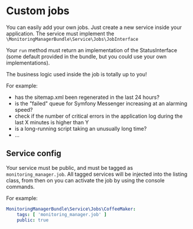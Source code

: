 # Custom jobs

You can easily add your own jobs. Just create a new service inside your application.
The service must implement the `\MonitoringManagerBundle\Service\Jobs\JobInterface`

Your `run` method must return an implementation of the StatusInterface 
(some default provided in the bundle, but you could use your own implementations). 

The business logic used inside the job is totally up to you!

For example:
- has the sitemap.xml been regenerated in the last 24 hours?
- is the "failed" queue for Symfony Messenger increasing at an alarming speed?
- check if the number of critical errors in the application log during the last X minutes is higher than Y
- is a long-running script taking an unusually long time?
- ...

## Service config

Your service must be public, and must be tagged as `monitoring_manager.job`.
All tagged services will be injected into the listing class, from then on you can activate the job by using the console commands.

For example:
```yaml
MonitoringManagerBundle\Service\Jobs\CoffeeMaker:
    tags: [ 'monitoring_manager.job' ]
    public: true
```
